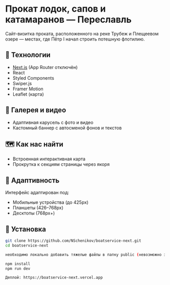 # Прокат лодок, сапов и катамаранов — Переславль

Сайт-визитка проката, расположенного на реке Трубеж и Плещеевом озере — местах, где Пётр I начал строить потешную флотилию.

## 🚀 Технологии

- [Next.js](https://nextjs.org/) (App Router отключён)
- React
- Styled Components
- Swiper.js
- Framer Motion
- Leaflet (карта)

## 📸 Галерея и видео
- Адаптивная карусель с фото и видео
- Кастомный баннер с автосменой фонов и текстов

## 🗺 Как нас найти
- Встроенная интерактивная карта
- Прокрутка к секциям страницы через якоря

## 📱 Адаптивность
Интерфейс адаптирован под:
- Мобильные устройства (до 425px)
- Планшеты (426–768px)
- Десктопы (768px+)

## 🔧 Установка

```bash
git clone https://github.com/NSchenikov/boatservice-next.git
cd boatservice-next

необходимо локально добавить тяжелые файлы в папку public (невозможно запушить эти файлы в данный репозиторий). Ссылка на скачивание: https://disk.yandex.ru/d/3heA-5ysW0fGUw

npm install
npm run dev

Деплой: https://boatservice-next.vercel.app